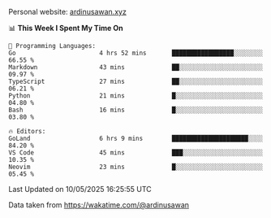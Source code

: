 Personal website: [ardinusawan.xyz](https://ardinusawan.xyz)

<!--START_SECTION:waka-->
📊 **This Week I Spent My Time On** 

```text
💬 Programming Languages: 
Go                       4 hrs 52 mins       █████████████████░░░░░░░░   66.55 % 
Markdown                 43 mins             ██░░░░░░░░░░░░░░░░░░░░░░░   09.97 % 
TypeScript               27 mins             ██░░░░░░░░░░░░░░░░░░░░░░░   06.21 % 
Python                   21 mins             █░░░░░░░░░░░░░░░░░░░░░░░░   04.80 % 
Bash                     16 mins             █░░░░░░░░░░░░░░░░░░░░░░░░   03.80 % 

🔥 Editors: 
GoLand                   6 hrs 9 mins        █████████████████████░░░░   84.20 % 
VS Code                  45 mins             ███░░░░░░░░░░░░░░░░░░░░░░   10.35 % 
Neovim                   23 mins             █░░░░░░░░░░░░░░░░░░░░░░░░   05.45 % 
```


 Last Updated on 10/05/2025 16:25:55 UTC
<!--END_SECTION:waka-->
Data taken from https://wakatime.com/@ardinusawan
